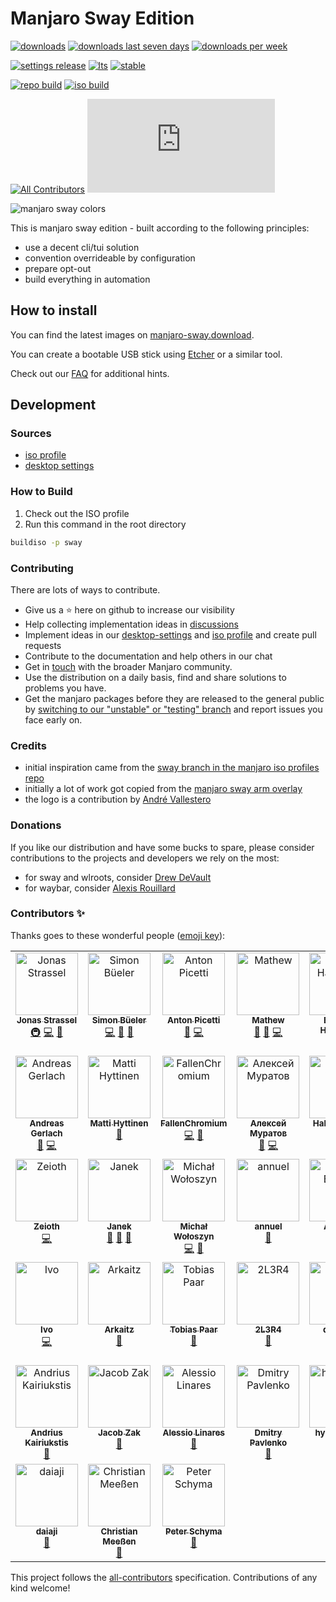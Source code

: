 # Manjaro Sway Edition

[![downloads](https://img.shields.io/badge/dynamic/json?color=green&label=%E2%AC%87%20%E2%88%91%20%E2%88%9E&cache=3600&query=count&url=https%3A%2F%2Fmanjaro-sway.download/count)](https://manjaro-sway.download)
[![downloads last seven days](https://img.shields.io/badge/dynamic/json?color=green&label=%E2%AC%87%20%E2%88%91%207d&cache=3600&query=sevenDays&url=https%3A%2F%2Fmanjaro-sway.download/count)](https://manjaro-sway.download)
[![downloads per week](https://img.shields.io/badge/dynamic/json?color=green&label=%E2%AC%87%20%E2%8C%80%20week&cache=3600&query=weeklyAverage&url=https%3A%2F%2Fmanjaro-sway.download/count)](https://manjaro-sway.download)

[![settings release](https://img.shields.io/github/v/release/manjaro-sway/desktop-settings)](https://github.com/Manjaro-Sway/desktop-settings/releases/latest)
[![lts](https://img.shields.io/badge/dynamic/json?label=lts&query=%24%5B%3A1%5D.packageName&url=https%3A%2F%2Fkernel-info.manjaro-sway.download%2F%3Fcategory%3Dlongterm)](https://github.com/Manjaro-Sway/manjaro-sway/releases/latest)
[![stable](https://img.shields.io/badge/dynamic/json?label=stable&query=%24%5B%3A1%5D.packageName&url=https%3A%2F%2Fkernel-info.manjaro-sway.download%2F%3Fcategory%3Dstable)](https://github.com/Manjaro-Sway/manjaro-sway/releases/latest)

[![repo build](https://github.com/manjaro-sway/packages/workflows/repo-add/badge.svg?event=repository_dispatch)](https://github.com/manjaro-sway/packages/actions)
[![iso build](https://github.com/Manjaro-Sway/manjaro-sway/actions/workflows/iso_build.yaml/badge.svg)](https://github.com/Manjaro-Sway/manjaro-sway/actions/workflows/iso_build.yaml)

[![All Contributors](https://img.shields.io/badge/dynamic/json?color=important&label=contributors&query=%24.contributors.length&url=https%3A%2F%2Fraw.githubusercontent.com%2FManjaro-Sway%2Fmanjaro-sway%2Fmain%2F.all-contributorsrc)](#contributors-)
[![Matrix](https://img.shields.io/matrix/manjaro-sway:matrix.org)](https://matrix.to/#/#manjaro-sway:matrix.org)

![manjaro sway colors](https://github.com/manjaro-sway/manjaro-sway/assets/4662748/d0f7427d-bcfa-4949-985a-6789235b5641)


This is manjaro sway edition - built according to the following principles:

- use a decent cli/tui solution
- convention overrideable by configuration
- prepare opt-out
- build everything in automation

## How to install

You can find the latest images on [manjaro-sway.download](https://manjaro-sway.download/).

You can create a bootable USB stick using [Etcher](https://www.balena.io/etcher/) or a similar tool.

Check out our [FAQ](SUPPORT.md) for additional hints.

## Development

### Sources

- [iso profile](https://github.com/manjaro-sway/iso-profiles/tree/sway/community/sway)
- [desktop settings](https://github.com/manjaro-sway/desktop-settings/tree/sway/community/sway)

### How to Build

1. Check out the ISO profile
2. Run this command in the root directory

```bash
buildiso -p sway
```

### Contributing

There are lots of ways to contribute. 

- Give us a ⭐ here on github to increase our visibility
- Help collecting implementation ideas in [discussions](https://github.com/Manjaro-Sway/manjaro-sway/discussions)
- Implement ideas in our [desktop-settings](https://github.com/manjaro-sway/desktop-settings/tree/sway/community/sway) and [iso profile](https://github.com/manjaro-sway/iso-profiles/tree/sway/community/sway) and create pull requests
- Contribute to the documentation and help others in our chat
- Get in [touch](https://forum.manjaro.org/) with the broader Manjaro community.
- Use the distribution on a daily basis, find and share solutions to problems you have. 
- Get the manjaro packages before they are released to the general public by [switching to our "unstable" or "testing" branch](https://wiki.manjaro.org/index.php/Switching_Branches#Changing_to_another_branch) and report issues you face early on.

### Credits

- initial inspiration came from the [sway branch in the manjaro iso profiles repo](https://gitlab.manjaro.org/profiles-and-settings/iso-profiles/-/tree/sway)
- initially a lot of work got copied from the [manjaro sway arm overlay](https://gitlab.manjaro.org/manjaro-arm/applications/arm-profiles/-/tree/master/overlays/sway)
- the logo is a contribution by [André Vallestero](https://github.com/AndreVallestero)

### Donations

If you like our distribution and have some bucks to spare, please consider contributions to the projects and developers we rely on the most:

- for sway and wlroots, consider [Drew DeVault](https://drewdevault.com/)
- for waybar, consider [Alexis Rouillard](https://github.com/sponsors/Alexays)

### Contributors ✨

Thanks goes to these wonderful people ([emoji key](https://allcontributors.org/docs/en/emoji-key)):

<!-- ALL-CONTRIBUTORS-LIST:START - Do not remove or modify this section -->
<!-- prettier-ignore-start -->
<!-- markdownlint-disable -->
<table>
  <tbody>
    <tr>
      <td align="center" valign="top" width="14.28%"><a href="https://jonas-strassel.de/"><img src="https://avatars.githubusercontent.com/u/4662748?v=4?s=100" width="100px;" alt="Jonas Strassel"/><br /><sub><b>Jonas Strassel</b></sub></a><br /><a href="#infra-boredland" title="Infrastructure (Hosting, Build-Tools, etc)">🚇</a> <a href="https://github.com/manjaro-sway/manjaro-sway/commits?author=boredland" title="Code">💻</a> <a href="#maintenance-boredland" title="Maintenance">🚧</a></td>
      <td align="center" valign="top" width="14.28%"><a href="https://github.com/simon-bueler"><img src="https://avatars.githubusercontent.com/u/5940667?v=4?s=100" width="100px;" alt="Simon Büeler"/><br /><sub><b>Simon Büeler</b></sub></a><br /><a href="https://github.com/manjaro-sway/manjaro-sway/commits?author=simon-bueler" title="Code">💻</a> <a href="#maintenance-simon-bueler" title="Maintenance">🚧</a> <a href="#ideas-simon-bueler" title="Ideas, Planning, & Feedback">🤔</a></td>
      <td align="center" valign="top" width="14.28%"><a href="https://github.com/AntonPicetti"><img src="https://avatars.githubusercontent.com/u/31367653?v=4?s=100" width="100px;" alt="Anton Picetti"/><br /><sub><b>Anton Picetti</b></sub></a><br /><a href="https://github.com/manjaro-sway/manjaro-sway/issues?q=author%3AAntonPicetti" title="Bug reports">🐛</a> <a href="https://github.com/manjaro-sway/manjaro-sway/commits?author=AntonPicetti" title="Code">💻</a></td>
      <td align="center" valign="top" width="14.28%"><a href="https://github.com/Mathew-D"><img src="https://avatars.githubusercontent.com/u/44036272?v=4?s=100" width="100px;" alt="Mathew"/><br /><sub><b>Mathew</b></sub></a><br /><a href="https://github.com/manjaro-sway/manjaro-sway/issues?q=author%3AMathew-D" title="Bug reports">🐛</a> <a href="#ideas-Mathew-D" title="Ideas, Planning, & Feedback">🤔</a> <a href="https://github.com/manjaro-sway/manjaro-sway/commits?author=Mathew-D" title="Code">💻</a></td>
      <td align="center" valign="top" width="14.28%"><a href="https://github.com/bhartshorn"><img src="https://avatars.githubusercontent.com/u/56871?v=4?s=100" width="100px;" alt="Brandon Hartshorn"/><br /><sub><b>Brandon Hartshorn</b></sub></a><br /><a href="https://github.com/manjaro-sway/manjaro-sway/issues?q=author%3Abhartshorn" title="Bug reports">🐛</a></td>
      <td align="center" valign="top" width="14.28%"><a href="https://www.andrevallestero.com"><img src="https://avatars.githubusercontent.com/u/39736205?v=4?s=100" width="100px;" alt="Andre Vallestero"/><br /><sub><b>Andre Vallestero</b></sub></a><br /><a href="#design-AndreVallestero" title="Design">🎨</a></td>
      <td align="center" valign="top" width="14.28%"><a href="http://falco.dev"><img src="https://avatars.githubusercontent.com/u/1385470?v=4?s=100" width="100px;" alt="Rafael dos Santos Silva"/><br /><sub><b>Rafael dos Santos Silva</b></sub></a><br /><a href="https://github.com/manjaro-sway/manjaro-sway/commits?author=xfalcox" title="Code">💻</a></td>
    </tr>
    <tr>
      <td align="center" valign="top" width="14.28%"><a href="http://www.appelgriebsch.org"><img src="https://avatars.githubusercontent.com/u/6803419?v=4?s=100" width="100px;" alt="Andreas Gerlach"/><br /><sub><b>Andreas Gerlach</b></sub></a><br /><a href="#ideas-appelgriebsch" title="Ideas, Planning, & Feedback">🤔</a> <a href="https://github.com/manjaro-sway/manjaro-sway/commits?author=appelgriebsch" title="Code">💻</a></td>
      <td align="center" valign="top" width="14.28%"><a href="https://github.com/Chrysostomus"><img src="https://avatars.githubusercontent.com/u/12002226?v=4?s=100" width="100px;" alt="Matti Hyttinen"/><br /><sub><b>Matti Hyttinen</b></sub></a><br /><a href="#ideas-Chrysostomus" title="Ideas, Planning, & Feedback">🤔</a></td>
      <td align="center" valign="top" width="14.28%"><a href="https://github.com/FallenChromium"><img src="https://avatars.githubusercontent.com/u/43214067?v=4?s=100" width="100px;" alt="FallenChromium"/><br /><sub><b>FallenChromium</b></sub></a><br /><a href="https://github.com/manjaro-sway/manjaro-sway/commits?author=FallenChromium" title="Code">💻</a> <a href="#ideas-FallenChromium" title="Ideas, Planning, & Feedback">🤔</a></td>
      <td align="center" valign="top" width="14.28%"><a href="http://MuratovAS.github.io"><img src="https://avatars.githubusercontent.com/u/50487552?v=4?s=100" width="100px;" alt="Алексей Муратов "/><br /><sub><b>Алексей Муратов </b></sub></a><br /><a href="https://github.com/manjaro-sway/manjaro-sway/issues?q=author%3AMuratovAS" title="Bug reports">🐛</a> <a href="https://github.com/manjaro-sway/manjaro-sway/commits?author=MuratovAS" title="Code">💻</a></td>
      <td align="center" valign="top" width="14.28%"><a href="http://www.mscneuro.uni-freiburg.de/"><img src="https://avatars.githubusercontent.com/u/33870649?v=4?s=100" width="100px;" alt="Hakan Yilmaz"/><br /><sub><b>Hakan Yilmaz</b></sub></a><br /><a href="https://github.com/manjaro-sway/manjaro-sway/issues?q=author%3Ahakanyi" title="Bug reports">🐛</a> <a href="https://github.com/manjaro-sway/manjaro-sway/commits?author=hakanyi" title="Code">💻</a></td>
      <td align="center" valign="top" width="14.28%"><a href="https://github.com/ahoneybun"><img src="https://avatars.githubusercontent.com/u/4884946?v=4?s=100" width="100px;" alt="Aaron Honeycutt"/><br /><sub><b>Aaron Honeycutt</b></sub></a><br /><a href="https://github.com/manjaro-sway/manjaro-sway/commits?author=ahoneybun" title="Documentation">📖</a></td>
      <td align="center" valign="top" width="14.28%"><a href="https://github.com/vncsna"><img src="https://avatars.githubusercontent.com/u/4673693?v=4?s=100" width="100px;" alt="Vinicius Aguiar"/><br /><sub><b>Vinicius Aguiar</b></sub></a><br /><a href="https://github.com/manjaro-sway/manjaro-sway/issues?q=author%3Avncsna" title="Bug reports">🐛</a></td>
    </tr>
    <tr>
      <td align="center" valign="top" width="14.28%"><a href="https://github.com/Zeioth"><img src="https://avatars.githubusercontent.com/u/3357792?v=4?s=100" width="100px;" alt="Zeioth"/><br /><sub><b>Zeioth</b></sub></a><br /><a href="https://github.com/manjaro-sway/manjaro-sway/commits?author=Zeioth" title="Code">💻</a></td>
      <td align="center" valign="top" width="14.28%"><a href="https://github.com/xeruf"><img src="https://avatars.githubusercontent.com/u/13354331?v=4?s=100" width="100px;" alt="Janek"/><br /><sub><b>Janek</b></sub></a><br /><a href="#maintenance-xeruf" title="Maintenance">🚧</a> <a href="https://github.com/manjaro-sway/manjaro-sway/issues?q=author%3Axeruf" title="Bug reports">🐛</a> <a href="#ideas-xeruf" title="Ideas, Planning, & Feedback">🤔</a></td>
      <td align="center" valign="top" width="14.28%"><a href="https://github.com/fraunos"><img src="https://avatars.githubusercontent.com/u/6673521?v=4?s=100" width="100px;" alt="Michał Wołoszyn"/><br /><sub><b>Michał Wołoszyn</b></sub></a><br /><a href="https://github.com/manjaro-sway/manjaro-sway/commits?author=fraunos" title="Code">💻</a> <a href="https://github.com/manjaro-sway/manjaro-sway/issues?q=author%3Afraunos" title="Bug reports">🐛</a></td>
      <td align="center" valign="top" width="14.28%"><a href="http://annuel.nl"><img src="https://avatars.githubusercontent.com/u/4148154?v=4?s=100" width="100px;" alt="annuel"/><br /><sub><b>annuel</b></sub></a><br /><a href="https://github.com/manjaro-sway/manjaro-sway/commits?author=nnuel" title="Documentation">📖</a></td>
      <td align="center" valign="top" width="14.28%"><a href="https://github.com/aboettger"><img src="https://avatars.githubusercontent.com/u/206222?v=4?s=100" width="100px;" alt="Andreas Böttger"/><br /><sub><b>Andreas Böttger</b></sub></a><br /><a href="https://github.com/manjaro-sway/manjaro-sway/issues?q=author%3Aaboettger" title="Bug reports">🐛</a></td>
      <td align="center" valign="top" width="14.28%"><a href="https://github.com/AdriandMartin"><img src="https://avatars.githubusercontent.com/u/22200464?v=4?s=100" width="100px;" alt="Adrian Martin"/><br /><sub><b>Adrian Martin</b></sub></a><br /><a href="https://github.com/manjaro-sway/manjaro-sway/commits?author=AdriandMartin" title="Code">💻</a> <a href="https://github.com/manjaro-sway/manjaro-sway/issues?q=author%3AAdriandMartin" title="Bug reports">🐛</a></td>
      <td align="center" valign="top" width="14.28%"><a href="https://github.com/heapifyman"><img src="https://avatars.githubusercontent.com/u/274236?v=4?s=100" width="100px;" alt="heapifyman"/><br /><sub><b>heapifyman</b></sub></a><br /><a href="https://github.com/manjaro-sway/manjaro-sway/issues?q=author%3Aheapifyman" title="Bug reports">🐛</a></td>
    </tr>
    <tr>
      <td align="center" valign="top" width="14.28%"><a href="https://github.com/Lyr-7D1h"><img src="https://avatars.githubusercontent.com/u/23296032?v=4?s=100" width="100px;" alt="Ivo"/><br /><sub><b>Ivo</b></sub></a><br /><a href="https://github.com/manjaro-sway/manjaro-sway/commits?author=Lyr-7D1h" title="Code">💻</a></td>
      <td align="center" valign="top" width="14.28%"><a href="https://arkaitz.dev/"><img src="https://avatars.githubusercontent.com/u/56298377?v=4?s=100" width="100px;" alt="Arkaitz"/><br /><sub><b>Arkaitz</b></sub></a><br /><a href="https://github.com/manjaro-sway/manjaro-sway/issues?q=author%3Aarkaitz-dev" title="Bug reports">🐛</a></td>
      <td align="center" valign="top" width="14.28%"><a href="https://github.com/tobip"><img src="https://avatars.githubusercontent.com/u/3918330?v=4?s=100" width="100px;" alt="Tobias Paar"/><br /><sub><b>Tobias Paar</b></sub></a><br /><a href="https://github.com/manjaro-sway/manjaro-sway/issues?q=author%3Atobip" title="Bug reports">🐛</a></td>
      <td align="center" valign="top" width="14.28%"><a href="https://github.com/2L3R4"><img src="https://avatars.githubusercontent.com/u/40668751?v=4?s=100" width="100px;" alt="2L3R4"/><br /><sub><b>2L3R4</b></sub></a><br /><a href="https://github.com/manjaro-sway/manjaro-sway/issues?q=author%3A2L3R4" title="Bug reports">🐛</a></td>
      <td align="center" valign="top" width="14.28%"><a href="https://github.com/dinkocar"><img src="https://avatars.githubusercontent.com/u/82665713?v=4?s=100" width="100px;" alt="dinkocar"/><br /><sub><b>dinkocar</b></sub></a><br /><a href="https://github.com/manjaro-sway/manjaro-sway/issues?q=author%3Adinkocar" title="Bug reports">🐛</a></td>
      <td align="center" valign="top" width="14.28%"><a href="https://github.com/ishaanbhimwal"><img src="https://avatars.githubusercontent.com/u/79986754?v=4?s=100" width="100px;" alt="Ishaan Bhimwal"/><br /><sub><b>Ishaan Bhimwal</b></sub></a><br /><a href="https://github.com/manjaro-sway/manjaro-sway/issues?q=author%3Aishaanbhimwal" title="Bug reports">🐛</a> <a href="https://github.com/manjaro-sway/manjaro-sway/commits?author=ishaanbhimwal" title="Code">💻</a></td>
      <td align="center" valign="top" width="14.28%"><a href="https://github.com/gregorbg"><img src="https://avatars.githubusercontent.com/u/6136469?v=4?s=100" width="100px;" alt="Gregor Billing"/><br /><sub><b>Gregor Billing</b></sub></a><br /><a href="#ideas-gregorbg" title="Ideas, Planning, & Feedback">🤔</a></td>
    </tr>
    <tr>
      <td align="center" valign="top" width="14.28%"><a href="https://andrius.mobi"><img src="https://avatars.githubusercontent.com/u/26776?v=4?s=100" width="100px;" alt="Andrius Kairiukstis"/><br /><sub><b>Andrius Kairiukstis</b></sub></a><br /><a href="https://github.com/manjaro-sway/manjaro-sway/issues?q=author%3Aandrius" title="Bug reports">🐛</a></td>
      <td align="center" valign="top" width="14.28%"><a href="https://github.com/jagu-sayan"><img src="https://avatars.githubusercontent.com/u/1262860?v=4?s=100" width="100px;" alt="Jacob Zak"/><br /><sub><b>Jacob Zak</b></sub></a><br /><a href="https://github.com/manjaro-sway/manjaro-sway/issues?q=author%3Ajagu-sayan" title="Bug reports">🐛</a></td>
      <td align="center" valign="top" width="14.28%"><a href="https://github.com/Galbar"><img src="https://avatars.githubusercontent.com/u/3595851?v=4?s=100" width="100px;" alt="Alessio Linares"/><br /><sub><b>Alessio Linares</b></sub></a><br /><a href="https://github.com/manjaro-sway/manjaro-sway/issues?q=author%3AGalbar" title="Bug reports">🐛</a></td>
      <td align="center" valign="top" width="14.28%"><a href="https://github.com/EmptyLungs"><img src="https://avatars.githubusercontent.com/u/20727482?v=4?s=100" width="100px;" alt="Dmitry Pavlenko"/><br /><sub><b>Dmitry Pavlenko</b></sub></a><br /><a href="https://github.com/manjaro-sway/manjaro-sway/issues?q=author%3AEmptyLungs" title="Bug reports">🐛</a></td>
      <td align="center" valign="top" width="14.28%"><a href="https://github.com/hyperion-ak"><img src="https://avatars.githubusercontent.com/u/9286384?v=4?s=100" width="100px;" alt="hyperion-ak"/><br /><sub><b>hyperion-ak</b></sub></a><br /><a href="https://github.com/manjaro-sway/manjaro-sway/issues?q=author%3Ahyperion-ak" title="Bug reports">🐛</a></td>
      <td align="center" valign="top" width="14.28%"><a href="https://github.com/Tr4sK"><img src="https://avatars.githubusercontent.com/u/1238195?v=4?s=100" width="100px;" alt="Tr4sK"/><br /><sub><b>Tr4sK</b></sub></a><br /><a href="https://github.com/manjaro-sway/manjaro-sway/issues?q=author%3ATr4sK" title="Bug reports">🐛</a></td>
      <td align="center" valign="top" width="14.28%"><a href="https://github.com/catlowlevel"><img src="https://avatars.githubusercontent.com/u/72902682?v=4?s=100" width="100px;" alt="catlowlevel"/><br /><sub><b>catlowlevel</b></sub></a><br /><a href="https://github.com/manjaro-sway/manjaro-sway/issues?q=author%3Acatlowlevel" title="Bug reports">🐛</a></td>
    </tr>
    <tr>
      <td align="center" valign="top" width="14.28%"><a href="https://github.com/daiaji"><img src="https://avatars.githubusercontent.com/u/25875791?v=4?s=100" width="100px;" alt="daiaji"/><br /><sub><b>daiaji</b></sub></a><br /><a href="#ideas-daiaji" title="Ideas, Planning, & Feedback">🤔</a></td>
      <td align="center" valign="top" width="14.28%"><a href="https://github.com/cmeessen"><img src="https://avatars.githubusercontent.com/u/14222414?v=4?s=100" width="100px;" alt="Christian Meeßen"/><br /><sub><b>Christian Meeßen</b></sub></a><br /><a href="https://github.com/manjaro-sway/manjaro-sway/issues?q=author%3Acmeessen" title="Bug reports">🐛</a></td>
      <td align="center" valign="top" width="14.28%"><a href="https://github.com/pschyma"><img src="https://avatars.githubusercontent.com/u/2489928?v=4?s=100" width="100px;" alt="Peter Schyma"/><br /><sub><b>Peter Schyma</b></sub></a><br /><a href="https://github.com/manjaro-sway/manjaro-sway/issues?q=author%3Apschyma" title="Bug reports">🐛</a></td>
    </tr>
  </tbody>
</table>

<!-- markdownlint-restore -->
<!-- prettier-ignore-end -->

<!-- ALL-CONTRIBUTORS-LIST:END -->

This project follows the [all-contributors](https://github.com/all-contributors/all-contributors) specification. Contributions of any kind welcome!
